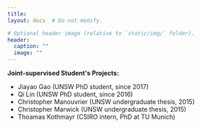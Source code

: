 ```yaml
---
title:
layout: docs  # Do not modify.

# Optional header image (relative to `static/img/` folder).
header:
  caption: ""
  image: ""
---
```

<b>Joint-supervised Student's Projects: </b>
<br>
<ul>
<li>Jiayao Gao (UNSW PhD student, since 2017)</li>
<li>Qi Lin (UNSW PhD student, since 2016)</li>
<li>Christopher Manouvrier (UNSW undergraduate thesis, 2015)</li>
<li>Christopher Marwick (UNSW undergraduate thesis, 2015)</li>
<li>Thoamas Kothmayr (CSIRO intern,  PhD at TU Munich)</li>
</ul>












